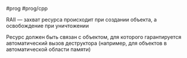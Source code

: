 #prog #prog/cpp 

RAII — захват ресурса происходит при создании объекта, а освобождение при уничтожении

Ресурс должен быть связан с объектом, для которого гарантируется автоматический вызов деструктора (например, для объектов в автоматической области памяти)
